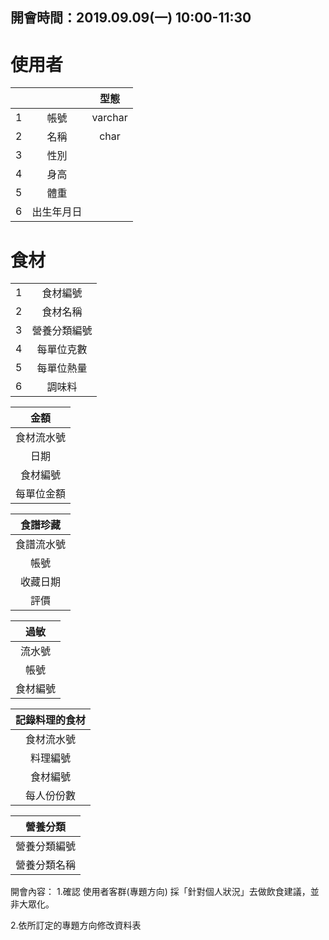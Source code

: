 ## 開會時間：2019.09.09(一) 10:00-11:30 ##
使用者
======================
|                 |                    |             型態             |
|:--------------------:|:--------------------:|:--------------------:|
|        1       |       帳號        | varchar |
|        2        |        名稱        | char |
|        3        |        性別        ||
|        4       |        身高        ||
|        5        |       體重        ||
|        6       |    出生年月日     ||


食材
===================
|            |              |
|:--------------------:|:--------------------:|
|      1       |        食材編號       |
|      2       |       食材名稱       |
|      3       |        營養分類編號      |
|      4       |         每單位克數     |
|      5       |      每單位熱量      |
|      6       |     調味料        |



|        金額       |
|:--------------------:|
|       食材流水號       |
|          日期       |
|       食材編號       |
|      每單位金額      |


|        食譜珍藏       |
|:--------------------:|
|       食譜流水號       |
|          帳號       |
|       收藏日期       |
|         評價         |


|        過敏       |
|:--------------------:|
|       流水號       |
|         帳號       |
|       食材編號       |


|        記錄料理的食材       |
|:--------------------------:|
|       食材流水號       |
|          料理編號       |
|       食材編號       |
|      每人份份數      |


|        營養分類       |
|:--------------------:|
|       營養分類編號       |
|      營養分類名稱    |


開會內容：
1.確認 使用者客群(專題方向)
採「針對個人狀況」去做飲食建議，並非大眾化。

2.依所訂定的專題方向修改資料表
